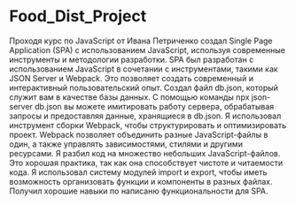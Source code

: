 # Food_Dist_Project

Проходя курс по JavaScript от Ивана Петриченко создал Single Page Application (SPA) с использованием JavaScript, используя современные инструменты и методологии разработки. SPA был разработан с использованием JavaScript в сочетании с инструментами, такими как JSON Server и Webpack. Это позволяет создать современный и интерактивный пользовательский опыт.
Создал файл db.json, который служит вам в качестве базы данных. С помощью команды npx json-server db.json вы можете имитировать работу сервера, обрабатывая запросы и предоставляя данные, хранящиеся в db.json. Я использовал инструмент сборки Webpack, чтобы структурировать и оптимизировать проект. Webpack позволяет объединить разные JavaScript-файлы в один, а также управлять зависимостями, стилями и другими ресурсами.
Я разбил код на множество небольших JavaScript-файлов. Это хорошая практика, так как она способствует чистоте и читаемости кода. Я использовал систему модулей import и export, чтобы иметь возможность организовать функции и компоненты в разных файлах. Получил хорошие навыки по написаню функциональности для SPA. 
